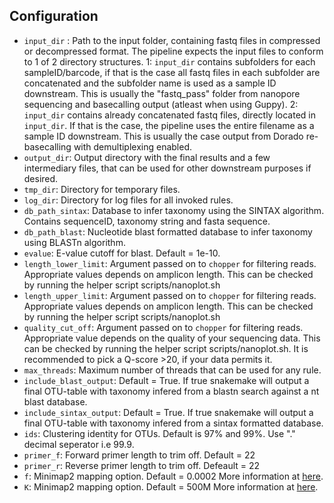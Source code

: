 ## Configuration
- `input_dir` : Path to the input folder, containing fastq files in compressed or decompressed format. The pipeline expects the input files to conform to 1 of 2 directory structures.
1: `input_dir` contains subfolders for each sampleID/barcode, if that is the case all fastq files in each subfolder are concatenated and the subfolder name is used as a sample ID downstream. This is usually the "fastq_pass" folder from nanopore sequencing and basecalling output (atleast when using Guppy).
2: `input_dir` contains already concatenated fastq files, directly located in `input_dir`. If that is the case, the pipeline uses the entire filename as a sample ID downstream. This is usually the case output from Dorado re-basecalling with demultiplexing enabled.
- `output_dir`: Output directory with the final results and a few intermediary files, that can be used for other downstream purposes if desired.
- `tmp_dir`: Directory for temporary files.
- `log_dir`: Directory for log files for all invoked rules.
- `db_path_sintax`: Database to infer taxonomy using the SINTAX algorithm. Contains sequenceID, taxonomy string and fasta sequence. 
- `db_path_blast`: Nucleotide blast formatted database to infer taxonomy using BLASTn algorithm.
- `evalue`: E-value cutoff for blast. Default = 1e-10.
- `length_lower_limit`: Argument passed on to `chopper` for filtering reads. Appropriate values depends on amplicon length. This can be checked by running the helper script scripts/nanoplot.sh 
- `length_upper_limit`: Argument passed on to `chopper` for filtering reads. Appropriate values depends on amplicon length. This can be checked by running the helper script scripts/nanoplot.sh 
- `quality_cut_off`: Argument passed on to `chopper` for filtering reads. Appropriate value depends on the quality of your sequencing data. This can be checked by running the helper script scripts/nanoplot.sh. It is recommended to pick a Q-score >20, if your data permits it.
- `max_threads`: Maximum number of threads that can be used for any rule.
- `include_blast_output`: Default = True. If true snakemake will output a final OTU-table with taxonomy infered from a blastn search against a nt blast database.
- `include_sintax_output`: Default = True. If true snakemake will output a final OTU-table with taxonomy infered from a sintax formatted database.
- `ids`: Clustering identity for OTUs. Default is 97% and 99%. Use "." decimal seperator i.e 99.9.
- `primer_f`: Forward primer length to trim off. Default = 22
- `primer_r`: Reverse primer length to trim off. Defeault = 22
- `f`: Minimap2 mapping option. Default = 0.0002 More information at [here](https://lh3.github.io/minimap2/minimap2.html#10).
- `K`: Minimap2 mapping option. Default = 500M More information at [here](https://lh3.github.io/minimap2/minimap2.html#10).